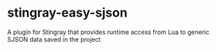# stingray-easy-sjson
A plugin for Stingray that provides runtime access from Lua to generic SJSON data saved in the project
